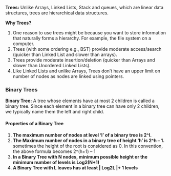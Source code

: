 
**Trees:** Unlike Arrays, Linked Lists, Stack and queues, which are linear data structures,
trees are hierarchical data structures.


**Why Trees?** 
1. One reason to use trees might be because you want to store information that naturally forms a hierarchy.
 For example, the file system on a computer. 
2. Trees (with some ordering e.g., BST) provide moderate access/search (quicker than Linked List and slower than arrays). 
3. Trees provide moderate insertion/deletion (quicker than Arrays and slower than Unordered Linked Lists). 
4. Like Linked Lists and unlike Arrays, Trees don’t have an upper limit on number of nodes as nodes are linked using pointers.


### Binary Trees
**Binary Tree:** A tree whose elements have at most 2 children is called a binary tree. 
Since each element in a binary tree can have only 2 children, we typically name them the left and right child.


#### Properties of a Binary Tree

1. **The maximum number of nodes at level ‘l’ of a binary tree is 2^l.** 
2. **The Maximum number of nodes in a binary tree of height ‘h’ is 2^h – 1.**
   sometimes the height of the root is considered as 0. In this convention, the above formula becomes 2^(h+1) – 1  
3. **In a Binary Tree with N nodes, minimum possible height or the minimum number of levels is Log2(N+1)**
4. **A Binary Tree with L leaves has at least | Log2L |+ 1   levels**